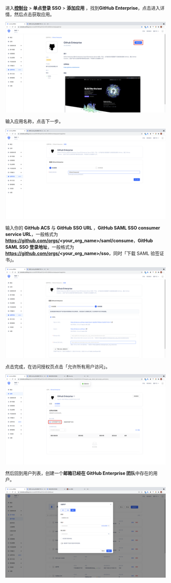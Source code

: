<IntegrationDetailCard :title="`在 ${$localeConfig.brandName} 中创建应用`">

进入[**控制台**](https://console.genauth.ai) > **单点登录 SSO** > **添加应用** ，找到**GitHub Enterprise**，点击进入详情，然后点击获取应用。

<img src="../../images/integration/github-enterprise/1-1.png" class="md-img-padding" />

输入应用名称，点击下一步。

<img src="../../images/integration/github-enterprise/1-2.png" class="md-img-padding" />

输入你的 **GitHub ACS** 与 **GitHub SSO URL** ，**GitHub SAML SSO consumer service URL**，一般格式为 **https://github.com/orgs/<your_org_name>/saml/consume**，**GitHub SAML SSO 登录地址**，一般格式为 **https://github.com/orgs/<your_org_name>/sso**，同时「下载 SAML 验签证书」。

<img src="../../images/integration/github-enterprise/1-3.png" class="md-img-padding" />

点击完成，在访问授权页点击「允许所有用户访问」。

<img src="../../images/integration/github-enterprise/1-4.png" class="md-img-padding" />

然后回到用户列表，创建一个**邮箱已经在 GitHub Enterprise 团队**中存在的用户。

<img src="../../images/integration/github-enterprise/1-5.png" class="md-img-padding" />

</IntegrationDetailCard>
